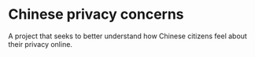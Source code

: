 # Chinese privacy concerns

A project that seeks to better understand how Chinese citizens feel about their privacy online.